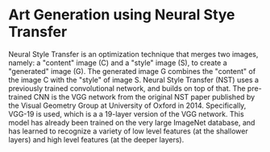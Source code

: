 # Art Generation using Neural Stye Transfer
Neural Style Transfer is an optimization technique that merges two images, namely: a "content" image (C) and a "style" image (S), to create a "generated" image (G). The generated image G combines the "content" of the image C with the "style" of image S. Neural Style Transfer (NST) uses a previously trained convolutional network, and builds on top of that. The pre-trained CNN is the VGG network from the original NST paper published by the Visual Geometry Group at University of Oxford in 2014. Specifically, VGG-19 is used, which is a a 19-layer version of the VGG network. This model has already been trained on the very large ImageNet database, and has learned to recognize a variety of low level features (at the shallower layers) and high level features (at the deeper layers).
